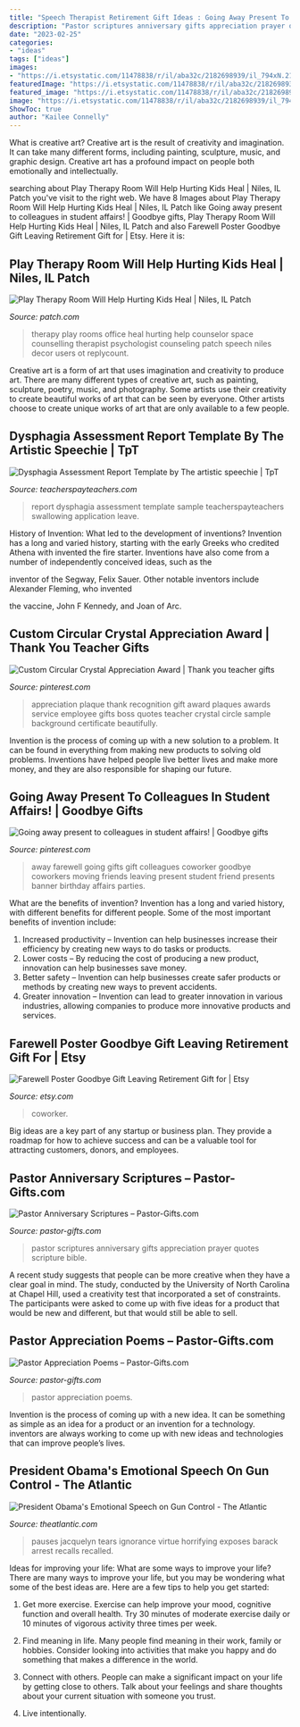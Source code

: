 ```yaml
---
title: "Speech Therapist Retirement Gift Ideas : Going Away Present To Colleagues In Student Affairs!"
description: "Pastor scriptures anniversary gifts appreciation prayer quotes scripture bible"
date: "2023-02-25"
categories:
- "ideas"
tags: ["ideas"]
images:
- "https://i.etsystatic.com/11478838/r/il/aba32c/2182698939/il_794xN.2182698939_8bw0.jpg"
featuredImage: "https://i.etsystatic.com/11478838/r/il/aba32c/2182698939/il_794xN.2182698939_8bw0.jpg"
featured_image: "https://i.etsystatic.com/11478838/r/il/aba32c/2182698939/il_794xN.2182698939_8bw0.jpg"
image: "https://i.etsystatic.com/11478838/r/il/aba32c/2182698939/il_794xN.2182698939_8bw0.jpg"
ShowToc: true
author: "Kailee Connelly"
---
```



What is creative art?
Creative art is the result of creativity and imagination. It can take many different forms, including painting, sculpture, music, and graphic design. Creative art has a profound impact on people both emotionally and intellectually.

	

		
searching about Play Therapy Room Will Help Hurting Kids Heal | Niles, IL Patch you've visit to the right web. We have 8 Images about Play Therapy Room Will Help Hurting Kids Heal | Niles, IL Patch like Going away present to colleagues in student affairs! | Goodbye gifts, Play Therapy Room Will Help Hurting Kids Heal | Niles, IL Patch and also Farewell Poster Goodbye Gift Leaving Retirement Gift for | Etsy. Here it is:
		
    
## Play Therapy Room Will Help Hurting Kids Heal | Niles, IL Patch

<img loading=lazy src="https://patch.com/img/cdn/users/41489/2012/06/T800x600/d0d5ba9117e6ca54ed517b0722d737db.jpg" onerror="this.onerror=null;this.src='https://tse1.mm.bing.net/th?id=OIP.gJQBJcri4m6TPEX_EZzNtgHaFj&amp;pid=15.1';" alt="Play Therapy Room Will Help Hurting Kids Heal | Niles, IL Patch">

_Source: patch.com_

>therapy play rooms office heal hurting help counselor space counselling therapist psychologist counseling patch speech niles decor users ot replycount. 

	

Creative art is a form of art that uses imagination and creativity to produce art. There are many different types of creative art, such as painting, sculpture, poetry, music, and photography. Some artists use their creativity to create beautiful works of art that can be seen by everyone. Other artists choose to create unique works of art that are only available to a few people.

    
## Dysphagia Assessment Report Template By The Artistic Speechie | TpT

<img loading=lazy src="https://ecdn.teacherspayteachers.com/thumbitem/Dysphagia-Assessment-Report-Swallowing-Report-3503768-1570638948/original-3503768-1.jpg" onerror="this.onerror=null;this.src='https://tse3.mm.bing.net/th?id=OIP.rVN0ZxYvlqBOg-dCVWL2LwAAAA&amp;pid=15.1';" alt="Dysphagia Assessment Report Template by The artistic speechie | TpT">

_Source: teacherspayteachers.com_

>report dysphagia assessment template sample teacherspayteachers swallowing application leave. 

	

History of Invention: What led to the development of inventions?
Invention has a long and varied history, starting with the early Greeks who credited Athena with invented the
fire starter. Inventions have also come from a number of independently conceived ideas, such as the

inventor of the Segway, Felix Sauer. Other notable inventors include Alexander Fleming, who invented

the vaccine, John F Kennedy, and Joan of Arc.

    
## Custom Circular Crystal Appreciation Award | Thank You Teacher Gifts

<img loading=lazy src="https://i.pinimg.com/originals/78/25/4f/78254f8403eba594d61b3cabf62ec174.jpg" onerror="this.onerror=null;this.src='https://tse3.mm.bing.net/th?id=OIP.4hmsPwREcQR6iCqfuRExTAHaKA&amp;pid=15.1';" alt="Custom Circular Crystal Appreciation Award | Thank you teacher gifts">

_Source: pinterest.com_

>appreciation plaque thank recognition gift award plaques awards service employee gifts boss quotes teacher crystal circle sample background certificate beautifully. 

	

Invention is the process of coming up with a new solution to a problem. It can be found in everything from making new products to solving old problems. Inventions have helped people live better lives and make more money, and they are also responsible for shaping our future.

    
## Going Away Present To Colleagues In Student Affairs! | Goodbye Gifts

<img loading=lazy src="https://i.pinimg.com/originals/49/86/6a/49866a14d826d0231af0f68c61b19841.jpg" onerror="this.onerror=null;this.src='https://tse2.mm.bing.net/th?id=OIP.UE6SfAXls-Ch70uCblEQSgHaJ4&amp;pid=15.1';" alt="Going away present to colleagues in student affairs! | Goodbye gifts">

_Source: pinterest.com_

>away farewell going gifts gift colleagues coworker goodbye coworkers moving friends leaving present student friend presents banner birthday affairs parties. 

	

What are the benefits of invention?
Invention has a long and varied history, with different benefits for different people. Some of the most important benefits of invention include: 
1) Increased productivity – Invention can help businesses increase their efficiency by creating new ways to do tasks or products. 
2) Lower costs – By reducing the cost of producing a new product, innovation can help businesses save money. 
3) Better safety – Invention can help businesses create safer products or methods by creating new ways to prevent accidents.
4) Greater innovation – Invention can lead to greater innovation in various industries, allowing companies to produce more innovative products and services.

    
## Farewell Poster Goodbye Gift Leaving Retirement Gift For | Etsy

<img loading=lazy src="https://i.etsystatic.com/11478838/r/il/aba32c/2182698939/il_794xN.2182698939_8bw0.jpg" onerror="this.onerror=null;this.src='https://tse2.mm.bing.net/th?id=OIP.NJp9Vz2uS2O13gZ2CdEBhwHaIN&amp;pid=15.1';" alt="Farewell Poster Goodbye Gift Leaving Retirement Gift for | Etsy">

_Source: etsy.com_

>coworker. 

	

Big ideas are a key part of any startup or business plan. They provide a roadmap for how to achieve success and can be a valuable tool for attracting customers, donors, and employees.

    
## Pastor Anniversary Scriptures – Pastor-Gifts.com

<img loading=lazy src="https://www.pastor-gifts.com/wp-content/uploads/2011/11/pastor-anniversary-scriptures-600x315.jpg" onerror="this.onerror=null;this.src='https://tse1.mm.bing.net/th?id=OIP.UBcR-YmURar19GP5Kuev9AHaD4&amp;pid=15.1';" alt="Pastor Anniversary Scriptures – Pastor-Gifts.com">

_Source: pastor-gifts.com_

>pastor scriptures anniversary gifts appreciation prayer quotes scripture bible. 

	

A recent study suggests that people can be more creative when they have a clear goal in mind. The study, conducted by the University of North Carolina at Chapel Hill, used a creativity test that incorporated a set of constraints. The participants were asked to come up with five ideas for a product that would be new and different, but that would still be able to sell.

    
## Pastor Appreciation Poems – Pastor-Gifts.com

<img loading=lazy src="http://www.pastor-gifts.com/wp-content/uploads/2015/07/pastor-appreciation-poems2-600x315.jpg" onerror="this.onerror=null;this.src='https://tse1.mm.bing.net/th?id=OIP.kb0k0C7fmOicq_ZOmJVDsAHaD4&amp;pid=15.1';" alt="Pastor Appreciation Poems – Pastor-Gifts.com">

_Source: pastor-gifts.com_

>pastor appreciation poems. 

	

Invention is the process of coming up with a new idea. It can be something as simple as an idea for a product or an invention for a technology. inventors are always working to come up with new ideas and technologies that can improve people’s lives.

    
## President Obama&#039;s Emotional Speech On Gun Control - The Atlantic

<img loading=lazy src="https://cdn.theatlantic.com/thumbor/L63Mxv8Ly9iwmwQYHOb8H1S7UbM=/0x183:3519x2162/1952x1098/media/img/mt/2016/01/AP_80692380611/original.jpg" onerror="this.onerror=null;this.src='https://tse4.mm.bing.net/th?id=OIP.UTnoCbGAWGmmrq6n_Uq9ewHaEK&amp;pid=15.1';" alt="President Obama&#039;s Emotional Speech on Gun Control - The Atlantic">

_Source: theatlantic.com_

>pauses jacquelyn tears ignorance virtue horrifying exposes barack arrest recalls recalled. 

	

Ideas for improving your life: What are some ways to improve your life?
There are many ways to improve your life, but you may be wondering what some of the best ideas are. Here are a few tips to help you get started:
1. Get more exercise. Exercise can help improve your mood, cognitive function and overall health. Try 30 minutes of moderate exercise daily or 10 minutes of vigorous activity three times per week.

2. Find meaning in life. Many people find meaning in their work, family or hobbies. Consider looking into activities that make you happy and do something that makes a difference in the world.

3. Connect with others. People can make a significant impact on your life by getting close to others. Talk about your feelings and share thoughts about your current situation with someone you trust.

4. Live intentionally.

